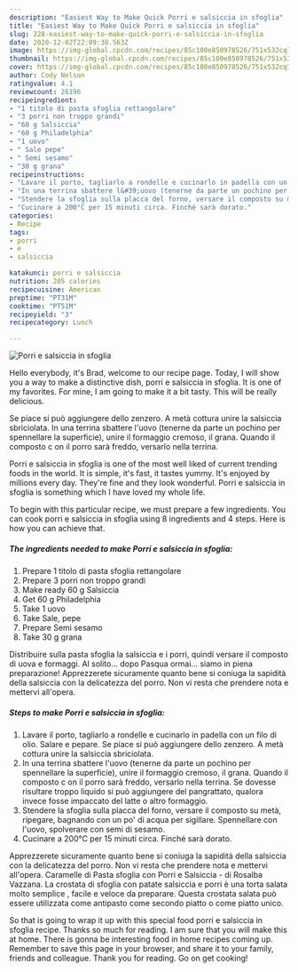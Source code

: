 ```yaml
---
description: "Easiest Way to Make Quick Porri e salsiccia in sfoglia"
title: "Easiest Way to Make Quick Porri e salsiccia in sfoglia"
slug: 228-easiest-way-to-make-quick-porri-e-salsiccia-in-sfoglia
date: 2020-12-02T22:09:38.563Z
image: https://img-global.cpcdn.com/recipes/85c100e850978526/751x532cq70/porri-e-salsiccia-in-sfoglia-recipe-main-photo.jpg
thumbnail: https://img-global.cpcdn.com/recipes/85c100e850978526/751x532cq70/porri-e-salsiccia-in-sfoglia-recipe-main-photo.jpg
cover: https://img-global.cpcdn.com/recipes/85c100e850978526/751x532cq70/porri-e-salsiccia-in-sfoglia-recipe-main-photo.jpg
author: Cody Nelson
ratingvalue: 4.1
reviewcount: 26196
recipeingredient:
- "1 titolo di pasta sfoglia rettangolare"
- "3 porri non troppo grandi"
- "60 g Salsiccia"
- "60 g Philadelphia"
- "1 uovo"
- " Sale pepe"
- " Semi sesamo"
- "30 g grana"
recipeinstructions:
- "Lavare il porto, tagliarlo a rondelle e cucinarlo in padella con un filo di olio. Salare e pepare. Se piace si può aggiungere dello zenzero. A metà cottura unire la salsiccia sbriciolata."
- "In una terrina sbattere l&#39;uovo (tenerne da parte un pochino per spennellare la superficie), unire il formaggio cremoso, il grana. Quando il composto c on il porro sarà freddo, versarlo nella terrina. Se dovesse risultare troppo liquido si può aggiungere del pangrattato, qualora invece fosse impaccato del latte o altro formaggio."
- "Stendere la sfoglia sulla placca del forno, versare il composto su metà, ripegare, bagnando con un po&#39; di acqua per sigillare. Spennellare con l&#39;uovo, spolverare con semi di sesamo."
- "Cucinare a 200°C per 15 minuti circa. Finché sarà dorato."
categories:
- Recipe
tags:
- porri
- e
- salsiccia

katakunci: porri e salsiccia 
nutrition: 205 calories
recipecuisine: American
preptime: "PT31M"
cooktime: "PT51M"
recipeyield: "3"
recipecategory: Lunch

---
```



![Porri e salsiccia in sfoglia](https://img-global.cpcdn.com/recipes/85c100e850978526/751x532cq70/porri-e-salsiccia-in-sfoglia-recipe-main-photo.jpg)

Hello everybody, it's Brad, welcome to our recipe page. Today, I will show you a way to make a distinctive dish, porri e salsiccia in sfoglia. It is one of my favorites. For mine, I am going to make it a bit tasty. This will be really delicious.

Se piace si può aggiungere dello zenzero. A metà cottura unire la salsiccia sbriciolata. In una terrina sbattere l&#39;uovo (tenerne da parte un pochino per spennellare la superficie), unire il formaggio cremoso, il grana. Quando il composto c on il porro sarà freddo, versarlo nella terrina.

Porri e salsiccia in sfoglia is one of the most well liked of current trending foods in the world. It is simple, it's fast, it tastes yummy. It's enjoyed by millions every day. They're fine and they look wonderful. Porri e salsiccia in sfoglia is something which I have loved my whole life.


To begin with this particular recipe, we must prepare a few ingredients. You can cook porri e salsiccia in sfoglia using 8 ingredients and 4 steps. Here is how you can achieve that.

<!--inarticleads1-->

##### The ingredients needed to make Porri e salsiccia in sfoglia:

1. Prepare 1 titolo di pasta sfoglia rettangolare
1. Prepare 3 porri non troppo grandi
1. Make ready 60 g Salsiccia
1. Get 60 g Philadelphia
1. Take 1 uovo
1. Take  Sale, pepe
1. Prepare  Semi sesamo
1. Take 30 g grana


Distribuire sulla pasta sfoglia la salsiccia e i porri, quindi versare il composto di uova e formaggi. Al solito… dopo Pasqua ormai… siamo in piena preparazione! Apprezzerete sicuramente quanto bene si coniuga la sapidità della salsiccia con la delicatezza del porro. Non vi resta che prendere nota e mettervi all&#39;opera. 

<!--inarticleads2-->

##### Steps to make Porri e salsiccia in sfoglia:

1. Lavare il porto, tagliarlo a rondelle e cucinarlo in padella con un filo di olio. Salare e pepare. Se piace si può aggiungere dello zenzero. A metà cottura unire la salsiccia sbriciolata.
1. In una terrina sbattere l&#39;uovo (tenerne da parte un pochino per spennellare la superficie), unire il formaggio cremoso, il grana. Quando il composto c on il porro sarà freddo, versarlo nella terrina. Se dovesse risultare troppo liquido si può aggiungere del pangrattato, qualora invece fosse impaccato del latte o altro formaggio.
1. Stendere la sfoglia sulla placca del forno, versare il composto su metà, ripegare, bagnando con un po&#39; di acqua per sigillare. Spennellare con l&#39;uovo, spolverare con semi di sesamo.
1. Cucinare a 200°C per 15 minuti circa. Finché sarà dorato.


Apprezzerete sicuramente quanto bene si coniuga la sapidità della salsiccia con la delicatezza del porro. Non vi resta che prendere nota e mettervi all&#39;opera. Caramelle di Pasta sfoglia con Porri e Salsiccia - di Rosalba Vazzana. La crostata di sfoglia con patate salsiccia e porri è una torta salata molto semplice , facile e veloce da preparare. Questa crostata salata può essere utilizzata come antipasto come secondo piatto o come piatto unico. 

So that is going to wrap it up with this special food porri e salsiccia in sfoglia recipe. Thanks so much for reading. I am sure that you will make this at home. There is gonna be interesting food in home recipes coming up. Remember to save this page in your browser, and share it to your family, friends and colleague. Thank you for reading. Go on get cooking!
